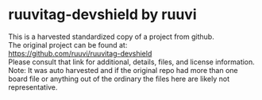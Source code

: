 
# ruuvitag-devshield by ruuvi  
This is a harvested standardized copy of a project from github.  
The original project can be found at:  
https://github.com/ruuvi/ruuvitag-devshield  
Please consult that link for additional, details, files, and license information.  
Note: It was auto harvested and if the original repo had more than one board file or anything out of the ordinary the files here are likely not representative.  
    
